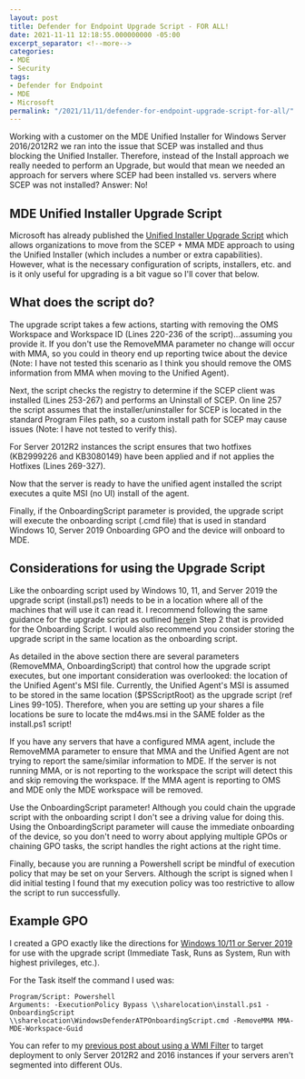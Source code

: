 ```yaml
---
layout: post
title: Defender for Endpoint Upgrade Script - FOR ALL!
date: 2021-11-11 12:18:55.000000000 -05:00
excerpt_separator: <!--more-->
categories:
- MDE
- Security
tags:
- Defender for Endpoint
- MDE
- Microsoft
permalink: "/2021/11/11/defender-for-endpoint-upgrade-script-for-all/"
---
```

Working with a customer on the MDE Unified Installer for Windows Server 2016/2012R2 we ran into the issue that SCEP was installed and thus blocking the Unified Installer. Therefore, instead of the Install approach we really needed to perform an Upgrade, but would that mean we needed an approach for servers where SCEP had been installed vs. servers where SCEP was not installed? Answer: No!
<!--more-->

## MDE Unified Installer Upgrade Script

Microsoft has already published the [Unified Installer Upgrade Script](https://github.com/microsoft/mdefordownlevelserver) which allows organizations to move from the SCEP + MMA MDE approach to using the Unified Installer (which includes a number or extra capabilities). However, what is the necessary configuration of scripts, installers, etc. and is it only useful for upgrading is a bit vague so I'll cover that below.

## What does the script do?

The upgrade script takes a few actions, starting with removing the OMS Workspace and Workspace ID (Lines 220-236 of the script)...assuming you provide it. If you don't use the RemoveMMA parameter no change will occur with MMA, so you could in theory end up reporting twice about the device (Note: I have not tested this scenario as I think you should remove the OMS information from MMA when moving to the Unified Agent).

Next, the script checks the registry to determine if the SCEP client was installed (Lines 253-267) and performs an Uninstall of SCEP. On line 257 the script assumes that the installer/uninstaller for SCEP is located in the standard Program Files path, so a custom install path for SCEP may cause issues (Note: I have not tested to verify this).

For Server 2012R2 instances the script ensures that two hotfixes (KB2999226 and KB3080149) have been applied and if not applies the Hotfixes (Lines 269-327).

Now that the server is ready to have the unified agent installed the script executes a quite MSI (no UI) install of the agent.

Finally, if the OnboardingScript parameter is provided, the upgrade script will execute the onboarding script (.cmd file) that is used in standard Windows 10, Server 2019 Onboarding GPO and the device will onboard to MDE.

## Considerations for using the Upgrade Script

Like the onboarding script used by Windows 10, 11, and Server 2019 the upgrade script (install.ps1) needs to be in a location where all of the machines that will use it can read it. I recommend following the same guidance for the upgrade script as outlined [here](https://docs.microsoft.com/en-us/microsoft-365/security/defender-endpoint/configure-endpoints-gp?view=o365-worldwide)in Step 2 that is provided for the Onboarding Script. I would also recommend you consider storing the upgrade script in the same location as the onboarding script.

As detailed in the above section there are several parameters (RemoveMMA, OnboardingScript) that control how the upgrade script executes, but one important consideration was overlooked: the location of the Unified Agent's MSI file. Currently, the Unified Agent's MSI is assumed to be stored in the same location ($PSScriptRoot) as the upgrade script (ref Lines 99-105). Therefore, when you are setting up your shares a file locations be sure to locate the md4ws.msi in the SAME folder as the install.ps1 script!

If you have any servers that have a configured MMA agent, include the RemoveMMA parameter to ensure that MMA and the Unified Agent are not trying to report the same/similar information to MDE. If the server is not running MMA, or is not reporting to the workspace the script will detect this and skip removing the workspace. If the MMA agent is reporting to OMS and MDE only the MDE workspace will be removed.

Use the OnboardingScript parameter! Although you could chain the upgrade script with the onboarding script I don't see a driving value for doing this. Using the OnboardingScript parameter will cause the immediate onboarding of the device, so you don't need to worry about applying multiple GPOs or chaining GPO tasks, the script handles the right actions at the right time.

Finally, because you are running a Powershell script be mindful of execution policy that may be set on your Servers. Although the script is signed when I did initial testing I found that my execution policy was too restrictive to allow the script to run successfully.

## Example GPO

I created a GPO exactly like the directions for [Windows 10/11 or Server 2019](https://docs.microsoft.com/en-us/microsoft-365/security/defender-endpoint/configure-endpoints-gp?view=o365-worldwide) for use with the upgrade script (Immediate Task, Runs as System, Run with highest privileges, etc.).

For the Task itself the command I used was:

```
Program/Script: Powershell
Arguments: -ExecutionPolicy Bypass \\sharelocation\install.ps1 -OnboardingScript \\sharelocation\WindowsDefenderATPOnboardingScript.cmd -RemoveMMA MMA-MDE-Workspace-Guid
```

You can refer to my [previous post about using a WMI Filter](https://davidmcwee.com/2021/11/01/defender-for-endpoint-unified-package-for-server-2016-and-2012-r2/) to target deployment to only Server 2012R2 and 2016 instances if your servers aren't segmented into different OUs.